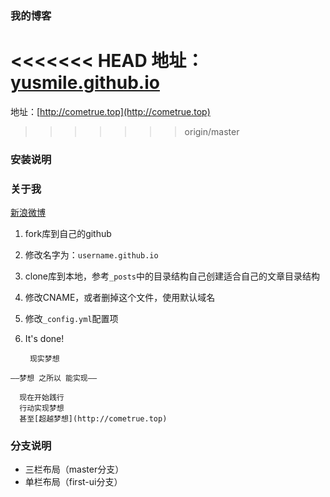 ﻿### 我的博客

<<<<<<< HEAD
地址：[yusmile.github.io](http://yusmile.github.io)
=======
地址：[http://cometrue.top](http://cometrue.top)
>>>>>>> origin/master

### 安装说明
### 关于我
 [新浪微博](http://weibo.com/1419491963)
1. fork库到自己的github
2. 修改名字为：`username.github.io`
3. clone库到本地，参考`_posts`中的目录结构自己创建适合自己的文章目录结构
4. 修改CNAME，或者删掉这个文件，使用默认域名
5. 修改`_config.yml`配置项
6. It's done!

        现实梦想

 

`——梦想 之所以 能实现——`

      现在开始践行
      行动实现梦想
      甚至[超越梦想](http://cometrue.top)


### 分支说明

- 三栏布局（master分支）
- 单栏布局（first-ui分支）
